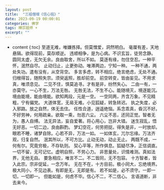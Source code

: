 ```yaml
---
layout: post
title:  "三祖僧璨《信心铭》"
date: 2023-09-19 00:00:01
categories: 佛学
tags: 禅宗祖师 ☀️
excerpt: ""
---
```


* content
{:toc}
至道无难，唯嫌拣择。但莫憎爱，洞然明白。
毫厘有差，天地悬隔。欲得现前，莫存顺逆。
违顺相争，是为心病。不识玄旨，徒劳念静。
圆同太虚，无欠无余。良由取舍，所以不如。
莫逐有缘，勿住空忍。一种平怀，泯然自尽。
止动归止，止更弥动。唯滞两边，宁知一种。
一种不通，两处失功。遣有没有，从空背空。
多言多虑，转不相应。绝言绝虑，无处不通。
归根得旨，随照失宗。须臾返照，胜却前空。
前空转变，皆由妄见。不用求真，唯须息见。
二见不住，慎莫追寻。才有是非，纷然失心。
二由一有，一亦莫守。一心不生，万法无咎。
无咎无法，不生不心。能随境灭，境逐能沉。
境由能境，能由境能。欲知两段，元是一空。
一空同两，齐含万象。不见精粗，宁有偏党。
大道体宽，无易无难。小见狐疑，转急转迟。
执之失度，必入邪路。放之自然，体无去住。
任性合道，逍遥绝恼。系念乖真，昏沉不好。
不好劳神，何用疏亲。欲取一乘，勿恶六尘。
六尘不恶，还同正觉。智者无为，愚人自缚。
法无异法，妄自爱著。将心用心，岂非大错。
迷生寂乱，悟无好恶。一切二边，良由斟酌。
梦幻空花，何劳把捉。得失是非，一时放却。
眼若不睡，诸梦自除。心若不异，万法一如。
一如体玄，兀尔忘缘。万法齐观，归复自然。
泯其所以，不可方比。止动无动，动止无止。
两既不成，一何有尔。究竟穷极，不存轨则。
契心平等，所作俱息。狐疑尽净，正信调直。
一切不留，无可记忆。虚明自照，不劳心力。
非思量处，识情难测。真如法界，无他无自。
要急相应，唯言不二。不二皆同，无不包容。
十方智者，皆入此宗。宗非促延，一念万年。
无在不在，十方目前。极小同大，忘绝境界。
极大同小，不见边表。有即是无，无即是有。
若不如是，必不须守。一即一切，一切即一。
但能如是，何虑不毕。信心不二，不二信心。
言语道断，非去来今。


